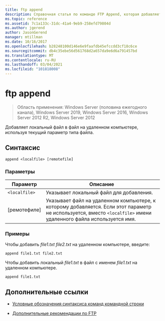 ```yaml
---
title: ftp append
description: Справочная статья по команде FTP Append, которая добавляет локальный файл в файл на удаленном компьютере с использованием текущего параметра типа файла.
ms.topic: reference
ms.assetid: 7c1a133c-31dc-41a4-9eb9-258efd79804d
ms.author: jgerend
author: JasonGerend
manager: mtillman
ms.date: 10/16/2017
ms.openlocfilehash: b28248100d146e6e9faafdb45efccdd3cf18c6ce
ms.sourcegitcommit: db4c35ebe56d561768d2a657da9e6d6a791457bd
ms.translationtype: MT
ms.contentlocale: ru-RU
ms.lasthandoff: 03/04/2021
ms.locfileid: "101818008"
---
```

# <a name="ftp-append"></a>ftp append

> Область применения: Windows Server (половина ежегодного канала), Windows Server 2019, Windows Server 2016, Windows Server 2012 R2, Windows Server 2012

Добавляет локальный файл в файл на удаленном компьютере, используя текущий параметр типа файла.

## <a name="syntax"></a>Синтаксис

```
append <localfile> [remotefile]
```

### <a name="parameters"></a>Параметры

| Параметр | Описание |
| --------- | ----------- |
| `<localfile>` | Указывает локальный файл для добавления. |
| [ремотефиле] | Указывает файл на удаленном компьютере, к которому <localfile> добавляется. Если этот параметр не используется, вместо `<localfile>` имени удаленного файла используется имя. |

### <a name="examples"></a>Примеры

Чтобы добавить *file1.txt* *file2.txt* на удаленном компьютере, введите:

```
append file1.txt file2.txt
```

Чтобы добавить локальный *file1.txt* в файл с именем *file1.txt* на удаленном компьютере.

```
append file1.txt
```

## <a name="additional-references"></a>Дополнительные ссылки

- [Условные обозначения синтаксиса команд командной строки](command-line-syntax-key.md)

- [Дополнительные рекомендации по FTP](/previous-versions/orphan-topics/ws.10/cc756013(v=ws.10))
